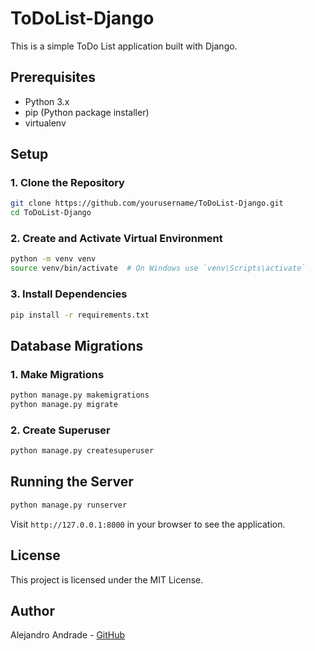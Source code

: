 # ToDoList-Django

This is a simple ToDo List application built with Django.

## Prerequisites

- Python 3.x
- pip (Python package installer)
- virtualenv

## Setup

### 1. Clone the Repository

```bash
git clone https://github.com/yourusername/ToDoList-Django.git
cd ToDoList-Django
```

### 2. Create and Activate Virtual Environment

```bash
python -m venv venv
source venv/bin/activate  # On Windows use `venv\Scripts\activate`
```

### 3. Install Dependencies

```bash
pip install -r requirements.txt
```

## Database Migrations

### 1. Make Migrations

```bash
python manage.py makemigrations
python manage.py migrate
```

### 2. Create Superuser

```bash
python manage.py createsuperuser
```

## Running the Server

```bash
python manage.py runserver
```

Visit `http://127.0.0.1:8000` in your browser to see the application.

## License

This project is licensed under the MIT License.


## Author
Alejandro Andrade - [GitHub](https://github.com/MrBowis)